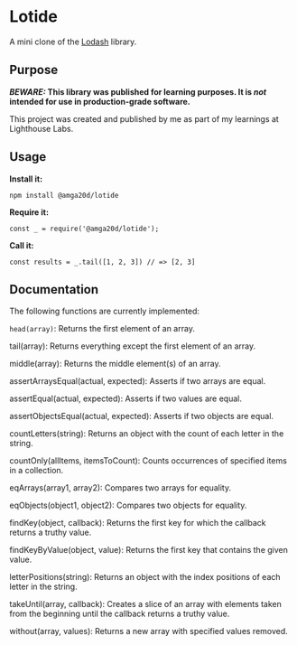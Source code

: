 # Lotide

A mini clone of the [Lodash](https://lodash.com) library.

## Purpose

**_BEWARE:_ This library was published for learning purposes. It is _not_ intended for use in production-grade software.**

This project was created and published by me as part of my learnings at Lighthouse Labs.

## Usage

**Install it:**

`npm install @amga20d/lotide`

**Require it:**

`const _ = require('@amga20d/lotide');`

**Call it:**

`const results = _.tail([1, 2, 3]) // => [2, 3]`

## Documentation

The following functions are currently implemented:

`head(array)`: Returns the first element of an array.

tail(array): Returns everything except the first element of an array.

middle(array): Returns the middle element(s) of an array.

assertArraysEqual(actual, expected): Asserts if two arrays are equal.

assertEqual(actual, expected): Asserts if two values are equal.

assertObjectsEqual(actual, expected): Asserts if two objects are equal.

countLetters(string): Returns an object with the count of each letter in the string.

countOnly(allItems, itemsToCount): Counts occurrences of specified items in a collection.

eqArrays(array1, array2): Compares two arrays for equality.

eqObjects(object1, object2): Compares two objects for equality.

findKey(object, callback): Returns the first key for which the callback returns a truthy value.

findKeyByValue(object, value): Returns the first key that contains the given value.

letterPositions(string): Returns an object with the index positions of each letter in the string.

takeUntil(array, callback): Creates a slice of an array with elements taken from the beginning until the callback returns a truthy value.

without(array, values): Returns a new array with specified values removed.

